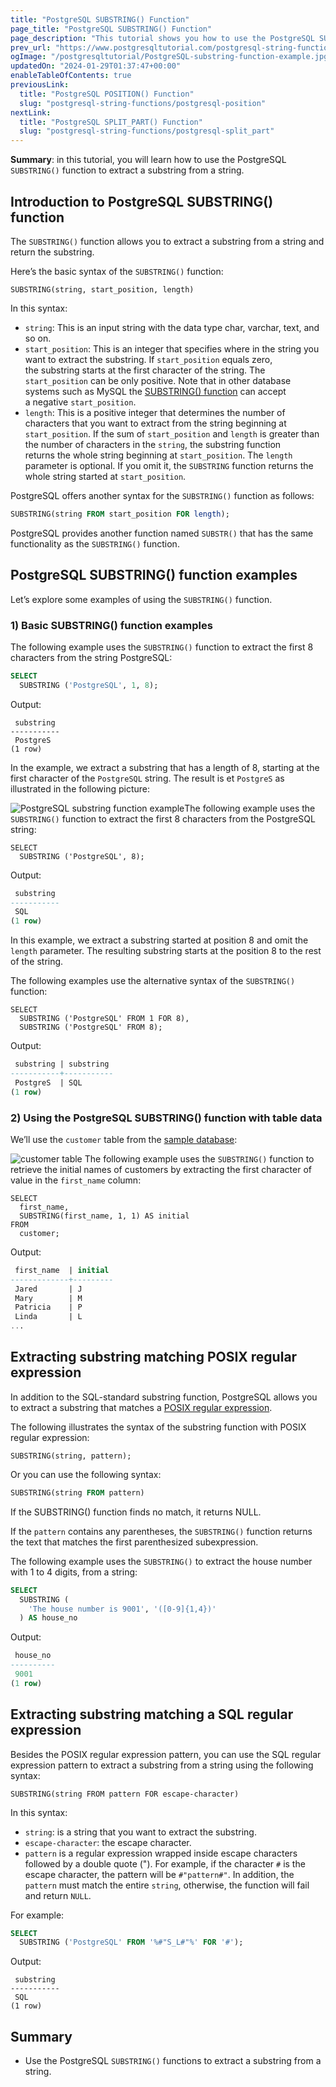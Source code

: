 ```yaml
---
title: "PostgreSQL SUBSTRING() Function"
page_title: "PostgreSQL SUBSTRING() Function"
page_description: "This tutorial shows you how to use the PostgreSQL SUBSTRING() function to extract A substring from a string."
prev_url: "https://www.postgresqltutorial.com/postgresql-string-functions/postgresql-substring/"
ogImage: "/postgresqltutorial/PostgreSQL-substring-function-example.jpg"
updatedOn: "2024-01-29T01:37:47+00:00"
enableTableOfContents: true
previousLink: 
  title: "PostgreSQL POSITION() Function"
  slug: "postgresql-string-functions/postgresql-position"
nextLink: 
  title: "PostgreSQL SPLIT_PART() Function"
  slug: "postgresql-string-functions/postgresql-split_part"
---
```





**Summary**: in this tutorial, you will learn how to use the PostgreSQL `SUBSTRING()` function to extract a substring from a string.


## Introduction to PostgreSQL SUBSTRING() function

The `SUBSTRING()` function allows you to extract a substring from a string and return the substring.

Here’s the basic syntax of the `SUBSTRING()` function:


```sqlsql
SUBSTRING(string, start_position, length)
```
In this syntax:

* `string`: This is an input string with the data type char, varchar, text, and so on.
* `start_position`: This is an integer that specifies where in the string you want to extract the substring. If `start_position` equals zero, the substring starts at the first character of the string. The `start_position` can be only positive. Note that in other database systems such as MySQL the [SUBSTRING() function](https://www.mysqltutorial.org/mysql-string-functions/mysql-substring/) can accept a negative `start_position`.
* `length`: This is a positive integer that determines the number of characters that you want to extract from the string beginning at `start_position`. If the sum of `start_position` and `length` is greater than the number of characters in the `string`, the substring function returns the whole string beginning at `start_position`. The `length` parameter is optional. If you omit it, the `SUBSTRING` function returns the whole string started at `start_position`.

PostgreSQL offers another syntax for the `SUBSTRING()` function as follows:


```sql
SUBSTRING(string FROM start_position FOR length);
```
PostgreSQL provides another function named `SUBSTR()` that has the same functionality as the `SUBSTRING()` function.


## PostgreSQL SUBSTRING() function examples

Let’s explore some examples of using the `SUBSTRING()` function.


### 1\) Basic SUBSTRING() function examples

The following example uses the `SUBSTRING()` function to extract the first 8 characters from the string PostgreSQL:


```sql
SELECT 
  SUBSTRING ('PostgreSQL', 1, 8);
```
Output:


```
 substring
-----------
 PostgreS
(1 row)
```
In the example, we extract a substring that has a length of 8, starting at the first character of the `PostgreSQL` string. The result is et `PostgreS` as illustrated in the following picture:

![PostgreSQL substring function example](/postgresqltutorial/PostgreSQL-substring-function-example.jpg)The following example uses the `SUBSTRING()` function to extract the first 8 characters from the PostgreSQL string:


```
SELECT 
  SUBSTRING ('PostgreSQL', 8);
```
Output:


```sql
 substring
-----------
 SQL
(1 row)

```
In this example, we extract a substring started at position 8 and omit the `length` parameter. The resulting substring starts at the position 8 to the rest of the string.

The following examples use the alternative syntax of the `SUBSTRING()` function:


```
SELECT 
  SUBSTRING ('PostgreSQL' FROM 1 FOR 8),
  SUBSTRING ('PostgreSQL' FROM 8);
```
Output:


```sql
 substring | substring
-----------+-----------
 PostgreS  | SQL
(1 row)
```

### 2\) Using the PostgreSQL SUBSTRING() function with table data

We’ll use the `customer` table from the [sample database](../postgresql-getting-started/postgresql-sample-database):


![customer table](/postgresqltutorial/customer.png)
The following example uses the `SUBSTRING()` function to retrieve the initial names of customers by extracting the first character of value in the `first_name` column:


```
SELECT 
  first_name, 
  SUBSTRING(first_name, 1, 1) AS initial 
FROM 
  customer;
```
Output:


```sql
 first_name  | initial
-------------+---------
 Jared       | J
 Mary        | M
 Patricia    | P
 Linda       | L
...
```

## Extracting substring matching POSIX regular expression

In addition to the SQL\-standard substring function, PostgreSQL allows you to extract a substring that matches a [POSIX regular expression](https://en.wikipedia.org/wiki/Regular_expression#POSIX_basic_and_extended).

The following illustrates the syntax of the substring function with POSIX regular expression:


```
SUBSTRING(string, pattern);
```
Or you can use the following syntax:


```sql
SUBSTRING(string FROM pattern)
```
If the SUBSTRING() function finds no match, it returns NULL.

If the `pattern` contains any parentheses, the `SUBSTRING()` function returns the text that matches the first parenthesized subexpression.

The following example uses the `SUBSTRING()` to extract the house number with 1 to 4 digits, from a string:


```sql
SELECT 
  SUBSTRING (
    'The house number is 9001', '([0-9]{1,4})'
  ) AS house_no
```
Output:


```sql
 house_no
----------
 9001
(1 row)
```

## Extracting substring matching a SQL regular expression

Besides the POSIX regular expression pattern, you can use the SQL regular expression pattern to extract a substring from a string using the following syntax:


```
SUBSTRING(string FROM pattern FOR escape-character)
```
In this syntax:

* `string`: is a string that you want to extract the substring.
* `escape-character`: the escape character.
* `pattern` is a regular expression wrapped inside escape characters followed by a double quote ("). For example, if the character `#` is the escape character, the pattern will be `#"pattern#"`. In addition, the `pattern` must match the entire `string`, otherwise, the function will fail and return `NULL`.

For example:


```sql
SELECT 
  SUBSTRING ('PostgreSQL' FROM '%#"S_L#"%' FOR '#');
```
Output:


```
 substring
-----------
 SQL
(1 row)
```

## Summary

* Use the PostgreSQL `SUBSTRING()` functions to extract a substring from a string.

